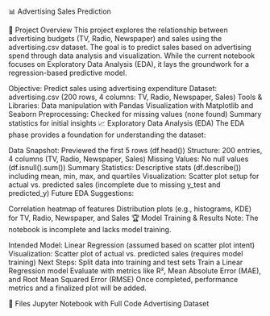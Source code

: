 📊 Advertising Sales Prediction








📌 Project Overview
This project explores the relationship between advertising budgets (TV, Radio, Newspaper) and sales using the advertising.csv dataset. The goal is to predict sales based on advertising spend through data analysis and visualization. While the current notebook focuses on Exploratory Data Analysis (EDA), it lays the groundwork for a regression-based predictive model.

Objective: Predict sales using advertising expenditure
Dataset: advertising.csv (200 rows, 4 columns: TV, Radio, Newspaper, Sales)
Tools & Libraries:
Data manipulation with Pandas
Visualization with Matplotlib and Seaborn
Preprocessing:
Checked for missing values (none found)
Summary statistics for initial insights
📈 Exploratory Data Analysis (EDA)
The EDA phase provides a foundation for understanding the dataset:

Data Snapshot: Previewed the first 5 rows (df.head())
Structure: 200 entries, 4 columns (TV, Radio, Newspaper, Sales)
Missing Values: No null values (df.isnull().sum())
Summary Statistics: Descriptive stats (df.describe()) including mean, min, max, and quartiles
Visualization: Scatter plot setup for actual vs. predicted sales (incomplete due to missing y_test and predicted_y)
Future EDA Suggestions:

Correlation heatmap of features
Distribution plots (e.g., histograms, KDE) for TV, Radio, Newspaper, and Sales
🏆 Model Training & Results
Note: The notebook is incomplete and lacks model training.

Intended Model: Linear Regression (assumed based on scatter plot intent)
Visualization: Scatter plot of actual vs. predicted sales (requires model training)
Next Steps:
Split data into training and test sets
Train a Linear Regression model
Evaluate with metrics like R², Mean Absolute Error (MAE), and Root Mean Squared Error (RMSE)
Once completed, performance metrics and a finalized plot will be added.

📁 Files
Jupyter Notebook with Full Code
Advertising Dataset
